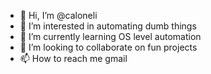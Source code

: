 - 👋 Hi, I’m @caloneli
- 👀 I’m interested in automating dumb things
- 🌱 I’m currently learning OS level automation
- 💞️ I’m looking to collaborate on fun projects
- 📫 How to reach me gmail

<!---
caloneli/caloneli is a ✨ special ✨ repository because its `README.md` (this file) appears on your GitHub profile.
You can click the Preview link to take a look at your changes.
--->
